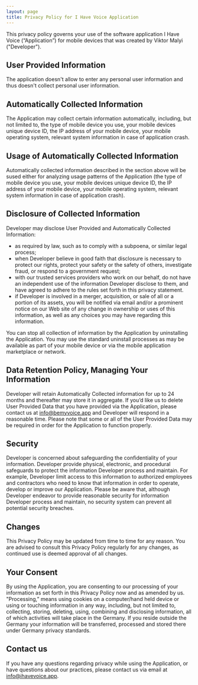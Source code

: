 ```yaml
---
layout: page
title: Privacy Policy for I Have Voice Application
---
```


This privacy policy governs your use of the software application I Have Voice (“Application”) for mobile devices that was created by Viktor Malyi ("Developer").

## User Provided Information
The application doesn't allow to enter any personal user information and thus doesn't collect personal user information.
## Automatically Collected Information
The Application may collect certain information automatically, including, but not limited to, the type of mobile device you use, your mobile devices unique device ID, the IP address of your mobile device, your mobile operating system, relevant system information in case of application crash.
## Usage of Automatically Collected Information
Automatically collected information described in the section above will be sused either for analyzing usage patterns of the Application (the type of mobile device you use, your mobile devices unique device ID, the IP address of your mobile device, your mobile operating system, relevant system information in case of application crash).
## Disclosure of Collected Information
Developer may disclose User Provided and Automatically Collected Information:
- as required by law, such as to comply with a subpoena, or similar legal process;
- when Developer believe in good faith that disclosure is necessary to protect our rights, protect your safety or the safety of others, investigate fraud, or respond to a government request;
- with our trusted services providers who work on our behalf, do not have an independent use of the information Developer disclose to them, and have agreed to adhere to the rules set forth in this privacy statement.
- if Developer is involved in a merger, acquisition, or sale of all or a portion of its assets, you will be notified via email and/or a prominent notice on our Web site of any change in ownership or uses of this information, as well as any choices you may have regarding this information.

You can stop all collection of information by the Application by uninstalling the Application. You may use the standard uninstall processes as may be available as part of your mobile device or via the mobile application marketplace or network.
## Data Retention Policy, Managing Your Information
Developer will retain Automatically Collected information for up to 24 months and thereafter may store it in aggregate. If you’d like us to delete User Provided Data that you have provided via the Application, please contact us at info@bemyvoice.app and Developer will respond in a reasonable time. Please note that some or all of the User Provided Data may be required in order for the Application to function properly.
## Security
Developer is concerned about safeguarding the confidentiality of your information. Developer provide physical, electronic, and procedural safeguards to protect the information Developer process and maintain. For example, Developer limit access to this information to authorized employees and contractors who need to know that information in order to operate, develop or improve our Application. Please be aware that, although Developer endeavor to provide reasonable security for information Developer process and maintain, no security system can prevent all potential security breaches.
## Changes
This Privacy Policy may be updated from time to time for any reason. You are advised to consult this Privacy Policy regularly for any changes, as continued use is deemed approval of all changes.
## Your Consent
By using the Application, you are consenting to our processing of your information as set forth in this Privacy Policy now and as amended by us. "Processing,” means using cookies on a computer/hand held device or using or touching information in any way, including, but not limited to, collecting, storing, deleting, using, combining and disclosing information, all of which activities will take place in the Germany. If you reside outside the Germany your information will be transferred, processed and stored there under Germany privacy standards.
## Contact us
If you have any questions regarding privacy while using the Application, or have questions about our practices, please contact us via email at info@ihavevoice.app.
